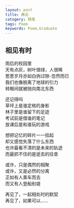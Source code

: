 ```yaml
---
layout: post
title: 再见
catogery: 随笔
tags: Poem
keywords: Poem,Graduate
---
```


## 相见有时
雨后的校园里  
天有点灰，树叶很绿，人很稀  
葱葱岁月亦如白驹过隙-忽然而已  
我们也像脱离了地球的引力  
转眼间就被抛向南北东西  

还记得吗  
草坪上是谁定格的身影  
林子里是谁留下的足迹  
考试前是借谁的笔记  
放课后是和谁玩的游戏  

想把记忆的碎片一一拾起  
却又感觉失落了什么东西  
也许最看不清的是未来的轨迹  
而最抓不住的是逝去的往昔  

或许，只是偶然的相聚  
或许，又是必然的分离  
正如有人乘车而去  
而又有人登船别堤  

再见了，一起相处时的默契  
再见了，如果可以......



